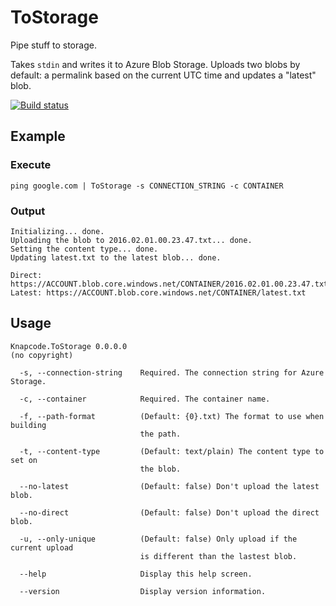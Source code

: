 # ToStorage 

Pipe stuff to storage.

Takes `stdin` and writes it to Azure Blob Storage. Uploads two blobs by default: a permalink based on the current UTC time and updates a "latest" blob. 

[![Build status](https://ci.appveyor.com/api/projects/status/2nqj5vk1w1jrjf7i?svg=true)](https://ci.appveyor.com/project/joelverhagen/tostorage)

## Example

### Execute

```
ping google.com | ToStorage -s CONNECTION_STRING -c CONTAINER
```

### Output

```
Initializing... done.
Uploading the blob to 2016.02.01.00.23.47.txt... done.
Setting the content type... done.
Updating latest.txt to the latest blob... done.

Direct: https://ACCOUNT.blob.core.windows.net/CONTAINER/2016.02.01.00.23.47.txt
Latest: https://ACCOUNT.blob.core.windows.net/CONTAINER/latest.txt
```

## Usage

```
Knapcode.ToStorage 0.0.0.0
(no copyright)

  -s, --connection-string    Required. The connection string for Azure Storage.

  -c, --container            Required. The container name.

  -f, --path-format          (Default: {0}.txt) The format to use when building
                             the path.

  -t, --content-type         (Default: text/plain) The content type to set on
                             the blob.

  --no-latest                (Default: false) Don't upload the latest blob.

  --no-direct                (Default: false) Don't upload the direct blob.

  -u, --only-unique          (Default: false) Only upload if the current upload
                             is different than the lastest blob.

  --help                     Display this help screen.

  --version                  Display version information.
```
